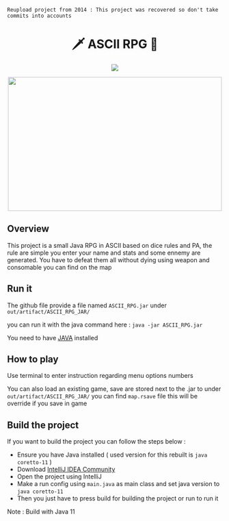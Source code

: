 ``Reupload project from 2014 : This project was recovered so don't take commits into accounts``

<h1 align="center">🗡️ ASCII RPG 🎲</h1>
<p align="center">
   <a href="https://fr.wikipedia.org/wiki/Java_(langage)"> 
        <img src="https://img.shields.io/badge/Java-%204--2--1?style=for-the-badge&label=language&color=red">
    </a>
</p>
<p align="center">
 <img  src="https://i.ibb.co/3MvxJhW/ezgif-2-7357196389.gif" width=500 height=313>
</p>

## Overview
This project is a small Java RPG in ASCII based on dice rules and PA, the rule are simple you enter your name and stats and some ennemy are generated.
You have to defeat them all without dying using weapon and consomable you can find on the map

## Run it
The github file provide a file named ``ASCII_RPG.jar`` under ``out/artifact/ASCII_RPG_JAR/`` 

you can run it with the java command here : ``java -jar ASCII_RPG.jar``

You need to have [JAVA](https://www.java.com/fr/) installed

## How to play
Use terminal to enter instruction regarding menu options numbers 

You can also load an existing game, save are stored next to the .jar to under ``out/artifact/ASCII_RPG_JAR/`` you can find ``map.rsave`` file this will be override if you save in game

## Build the project
If you want to build the project you can follow the steps below :

- Ensure you have Java installed ( used version for this rebuilt is ``java coretto-11`` )
- Download [IntelliJ IDEA Community](https://www.jetbrains.com/idea/download/other.html) 
- Open the project using IntelliJ
- Make a run config using ``main.java`` as main class and set java version to ``java coretto-11``
- Then you just have to press build for building the project or run to run it

Note : Build with Java 11
